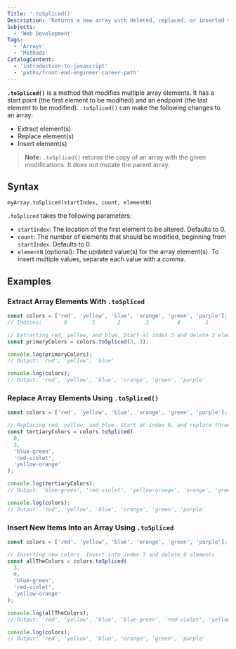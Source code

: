 ```yaml
---
Title: '.toSpliced()'
Description: 'Returns a new array with deleted, replaced, or inserted values at the given index.'
Subjects:
  - 'Web Development'
Tags:
  - 'Arrays'
  - 'Methods'
CatalogContent:
  - 'introduction-to-javascript'
  - 'paths/front-end-engineer-career-path'
---
```


**`.toSpliced()`** is a method that modifies multiple array elements. It has a start point (the first element to be modified) and an endpoint (the last element to be modified). `.toSpliced()` can make the following changes to an array:

- Extract element(s)
- Replace element(s)
- Insert element(s)

> **Note:** `.toSpliced()` returns the copy of an array with the given modifications. It does not mutate the parent array.

## Syntax

```pseudo
myArray.toSpliced(startIndex, count, elementN)
```

`.toSpliced` takes the following parameters:

- `startIndex`: The location of the first element to be altered. Defaults to 0.
- `count`: The number of elements that should be modified, beginning from `startIndex`. Defaults to 0.
- `elementN` (optional): The updated value(s) for the array element(s). To insert multiple values, separate each value with a comma.

## Examples

### Extract Array Elements With `.toSpliced`

```js
const colors = ['red', 'yellow', 'blue', 'orange', 'green', 'purple'];
// Indices:       0        1       2        3         4        5

// Extracting red, yellow, and blue. Start at index 3 and delete 3 elements
const primaryColors = colors.toSpliced(3, 3);

console.log(primaryColors);
// Output: 'red', 'yellow', 'blue'

console.log(colors);
// Output: 'red', 'yellow', 'blue', 'orange', 'green', 'purple'
```

### Replace Array Elements Using `.toSpliced()`

```js
const colors = ['red', 'yellow', 'blue', 'orange', 'green', 'purple'];

// Replacing red, yellow, and blue. Start at index 0, and replace three items.
const tertiaryColors = colors.toSpliced(
  0,
  3,
  'blue-green',
  'red-violet',
  'yellow-orange'
);

console.log(tertiaryColors);
// Output: 'blue-green', 'red-violet', 'yellow-orange', 'orange', 'green', 'purple'

console.log(colors);
// Output: 'red', 'yellow', 'blue', 'orange', 'green', 'purple'
```

### Insert New Items Into an Array Using `.toSpliced`

```js
const colors = ['red', 'yellow', 'blue', 'orange', 'green', 'purple'];

// Inserting new colors. Insert into index 3 and delete 0 elements.
const allTheColors = colors.toSpliced(
  3,
  0,
  'blue-green',
  'red-violet',
  'yellow-orange'
);

console.log(allTheColors);
// Output: 'red', 'yellow', 'blue', 'blue-green', 'red-violet', 'yellow-orange', 'orange', 'green', 'purple'

console.log(colors);
// Output: 'red', 'yellow', 'blue', 'orange', 'green', 'purple'
```
